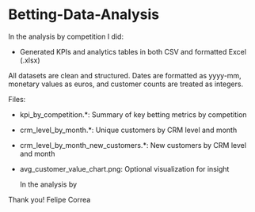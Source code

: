 # Betting-Data-Analysis

In the analysis by competition I did:

- Generated KPIs and analytics tables in both CSV and formatted Excel (.xlsx)

All datasets are clean and structured. Dates are formatted as yyyy-mm, monetary values as euros, and customer counts are treated as integers.

Files:
- kpi_by_competition.*: Summary of key betting metrics by competition
- crm_level_by_month.*: Unique customers by CRM level and month
- crm_level_by_month_new_customers.*: New customers by CRM level and month
- avg_customer_value_chart.png: Optional visualization for insight

  In the analysis by

Thank you!
Felipe Correa
